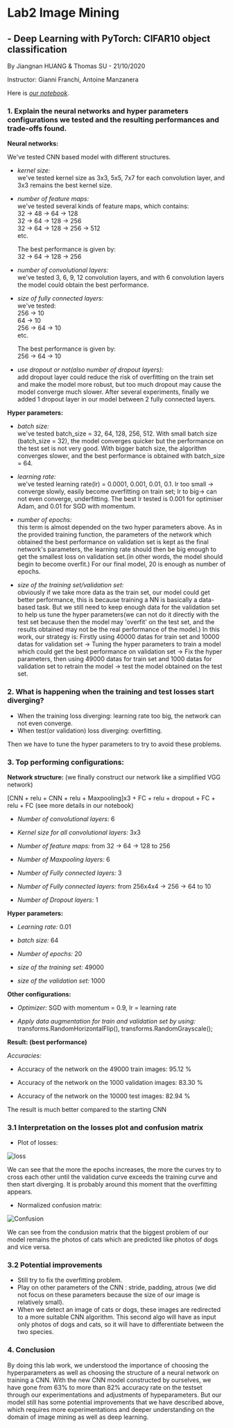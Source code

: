# Lab2 Image Mining

## - Deep Learning with PyTorch: CIFAR10 object classification

By Jiangnan HUANG & Thomas SU - 21/10/2020

Instructor: Gianni Franchi, Antoine Manzanera

Here is [*our notebook*](https://github.com/JiangnanH/ImageMining/blob/master/Lab2/Copy_of_PyTorch_cifar10_tutorial_ROB313_2020.ipynb).

### 1. Explain the neural networks and hyper parameters configurations we tested and the resulting performances and trade-offs found.


**Neural networks:**

We've tested CNN based model with different structures.

- *kernel size:*   
  we've tested kernel size as 3x3, 5x5, 7x7 for each convolution layer, and 3x3 remains the best kernel size.
  
- *number of feature maps:*  
  we've tested several kinds of feature maps, which contains:  
  32 -> 48 -> 64 -> 128  
  32 -> 64 -> 128 -> 256  
  32 -> 64 -> 128 -> 256 -> 512  
  etc.  
  
  The best performance is given by:  
  32 -> 64 -> 128 -> 256
  
- *number of convolutional layers:*  
  we've tested 3, 6, 9, 12 convolution layers, and with 6 convolution layers the model could obtain the best performance.

- *size of fully connected layers:*  
  we've tested:  
  256 -> 10  
  64 -> 10  
  256 -> 64 -> 10  
  etc.
  
  The best performance is given by:  
  256 -> 64 -> 10

- *use dropout or not(also number of dropout layers):*  
  add dropout layer could reduce the risk of overfitting on the train set and make the model more robust, but too much dropout may cause the model converge much slower. After several experiments, finally we added 1 dropout layer in our model between 2 fully connected layers.

**Hyper parameters:**

- *batch size:*  
  we've tested batch_size = 32, 64, 128, 256, 512. With small batch size (batch_size = 32), the model converges quicker but the performance on the test set is not very good. With bigger batch size, the algorithm converges slower, and the best performance is obtained with batch_size = 64.

- *learning rate:*  
  we've tested learning rate(lr) = 0.0001, 0.001, 0.01, 0.1. lr too small -> converge slowly, easily become overfitting on train set; lr to big-> can not even converge, underfitting. The best lr tested is 0.001 for optimiser Adam, and 0.01 for SGD with momentum.

- *number of epochs:*  
  this term is almost depended on the two hyper parameters above. As in the provided training function, the parameters of the network which obtained the best performance on validation set is kept as the final network's parameters, the learning rate should then be big enough to get the smallest loss on validation set.(in other words, the model should begin to become overfit.) For our final model, 20 is enough as number of epochs.

- *size of the training set/validation set:*  
  obviously if we take more data as the train set, our model could get better performance, this is because training a NN is basically a data-based task. But we still need to keep enough data for the validation set to help us tune the hyper parameters(we can not do it directly with the test set because then the model may 'overfit' on the test set, and the results obtained may not be the real performance of the model.) In this work, our strategy is: Firstly using 40000 datas for train set and 10000 datas for validation set -> Tuning the hyper parameters to train a model which could get the best performance on validation set -> Fix the hyper parameters, then using 49000 datas for train set and 1000 datas for validation set to retrain the model -> test the model obtained on the test set. 

### 2. What is happening when the training and test losses start diverging?
- When the training loss diverging: learning rate too big, the network can not even converge.
- When test(or validation) loss diverging: overfitting.

Then we have to tune the hyper parameters to try to avoid these problems.

### 3. Top performing configurations:

**Network structure:** (we finally construct our network like a simplified VGG network)

[CNN + relu + CNN + relu + Maxpooling]x3 + FC + relu + dropout + FC + relu + FC (see more details in our notebook)

- *Number of convolutional layers:* 6

- *Kernel size for all convolutional layers:* 3x3

- *Number of feature maps:* from 32 -> 64 -> 128 to 256

- *Number of Maxpooling layers:* 6

- *Number of Fully connected layers:* 3

- *Number of Fully connected layers:* from 256x4x4 -> 256 -> 64 to 10

- *Number of Dropout layers:* 1

**Hyper parameters:**

- *Learning rate:* 0.01

- *batch size:* 64

- *Number of epochs:* 20

- *size of the training set:* 49000

- *size of the validation set:* 1000

**Other configurations:**

- *Optimizer:* SGD with momentum = 0.9, lr = learning rate

- *Apply data augmentation for train and validation set by using:* transforms.RandomHorizontalFlip(), transforms.RandomGrayscale();

**Result: (best performance)**

*Accuracies:*

- Accuracy of the network on the 49000 train images: 95.12 %

- Accuracy of the network on the 1000 validation images: 83.30 %

- Accuracy of the network on the 10000 test images: 82.94 %
  
The result is much better compared to the starting CNN 

### 3.1 Interpretation on the losses plot and confusion matrix

- Plot of losses:

![loss](loss.png)

We can see that the more the epochs increases, the more the curves try to cross each other until the validation curve exceeds the training curve and then start diverging. It is probably around this moment that the overfitting appears.



- Normalized confusion matrix:

![Confusion](confusion.png)

We can see from the condusion matrix that the biggest problem of our model remains the photos of cats which are predicted like photos of dogs and vice versa.

### 3.2 Potential improvements

- Still try to fix the overfitting problem.
- Play on other parameters of the CNN : stride, padding, atrous (we did not focus on these parameters because the size of our image is relatively small).
- When we detect an image of cats or dogs, these images are redirected to a more suitable CNN algorithm. This second algo will have as input only photos of dogs and cats, so it will have to differentiate between the two species.

### 4. Conclusion

By doing this lab work, we understood the importance of choosing the hyperparameters as well as choosing the structure of a neural network on training a CNN. With the new CNN model constructed by ourselves, we have gone from 63% to more than 82% accuracy rate on the testset through our experimentations and adjustments of hypeparameters. But our model still has some potential improvements that we have described above, which requires more experimentations and deeper understanding on the domain of image mining as well as deep learning.
